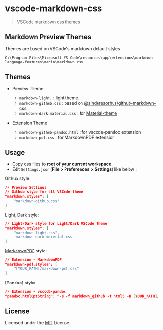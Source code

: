 # vscode-markdown-css

> VSCode markdown css themes

## Markdown Preview Themes

Themes are based on VSCode's markdown default styles

    C:\Program Files\Microsoft VS Code\resources\app\extensions\markdown-language-features\media\markdown.css

## Themes

- Preview Theme

  - `markdown-light.` : light theme.
  - `markdown-github.css` : based on [@sinderesorhus/github-markdown-css](https://github.com/sindresorhus/github-markdown-css)
  - `markdown-dark-material.css` : for [Material-theme](https://marketplace.visualstudio.com/items?itemName=zhuangtongfa.Material-theme)

- Extension Theme

  - `markdown-github-pandoc.html` : for vscode-pandoc extension
  - `markdown-pdf.css` : for MarkdownPDF extension

## Usage

- Copy css files to **root of your current workspace**.
- Edit `Settings.json` (**File > Preferences > Settings**) like below :

Github style:

```json
// Preview Settings
// Github style for all VSCode theme
"markdown.styles": [
    "markdown-github.css"
]
```

Light, Dark style:

```json
// Light/Dark style for Light/Dark VSCode theme
"markdown.styles": [
    "markdown-light.css",
    "markdown-dark-material.css"
]
```

[MarkdownPDF](https://github.com/yzane/vscode-markdown-pdf) style:

```json
// Extension - MarkdownPDF
"markdown-pdf.styles": [
    "[YOUR_PATH]/markdown-pdf.css"
]
```

[Pandoc] style:

```json
// Extension - vscode-pandoc
"pandoc.htmlOptString": "-s -f markdown_github -t html5 -H [YOUR_PATH]/markdown-github-pandoc.html",
```

## License

Licensed under the [MIT](LICENSE.md) License.